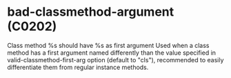 # bad-classmethod-argument (C0202)

Class method %s should have %s as first argument Used when a class
method has a first argument named differently than the value specified
in valid-classmethod-first-arg option (default to "cls"), recommended to
easily differentiate them from regular instance methods.
